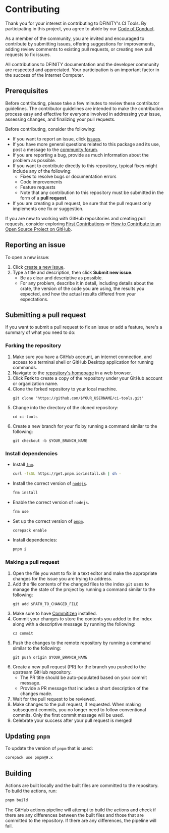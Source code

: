# Contributing

Thank you for your interest in contributing to DFINITY's CI Tools.
By participating in this project, you agree to abide by our [Code of Conduct](./CODE_OF_CONDUCT.md).

As a member of the community, you are invited and encouraged to contribute by submitting issues, offering suggestions for improvements, adding review comments to existing pull requests, or creating new pull requests to fix issues.

All contributions to DFINITY documentation and the developer community are respected and appreciated.
Your participation is an important factor in the success of the Internet Computer.

## Prerequisites

Before contributing, please take a few minutes to review these contributor guidelines.
The contributor guidelines are intended to make the contribution process easy and effective for everyone involved in addressing your issue, assessing changes, and finalizing your pull requests.

Before contributing, consider the following:

- If you want to report an issue, click [issues](https://github.com/dfinity/ci-tools/issues).
- If you have more general questions related to this package and its use, post a message to the [community forum](https://forum.dfinity.org/).
- If you are reporting a bug, provide as much information about the problem as possible.
- If you want to contribute directly to this repository, typical fixes might include any of the following:
  - Fixes to resolve bugs or documentation errors
  - Code improvements
  - Feature requests
  - Note that any contribution to this repository must be submitted in the form of a **pull request**.
- If you are creating a pull request, be sure that the pull request only implements one fix or suggestion.

If you are new to working with GitHub repositories and creating pull requests, consider exploring [First Contributions](https://github.com/firstcontributions/first-contributions) or [How to Contribute to an Open Source Project on GitHub](https://egghead.io/courses/how-to-contribute-to-an-open-source-project-on-github).

## Reporting an issue

To open a new issue:

1. Click [create a new issue](https://github.com/dfinity/ci-tools/issues/new).
2. Type a title and description, then click **Submit new issue**.
   - Be as clear and descriptive as possible.
   - For any problem, describe it in detail, including details about the crate, the version of the code you are using, the results you expected, and how the actual results differed from your expectations.

## Submitting a pull request

If you want to submit a pull request to fix an issue or add a feature, here's a summary of what you need to do:

### Forking the repository

1. Make sure you have a GitHub account, an internet connection, and access to a terminal shell or GitHub Desktop application for running commands.
2. Navigate to the [repository's homepage](https://github.com/dfinity/ci-tools) in a web browser.
3. Click **Fork** to create a copy of the repository under your GitHub account or organization name.
4. Clone the forked repository to your local machine.
   ```shell
   git clone "https://github.com/$YOUR_USERNAME/ci-tools.git"
   ```
5. Change into the directory of the cloned repository:
   ```shell
   cd ci-tools
   ```
6. Create a new branch for your fix by running a command similar to the
   following:
   ```shell
   git checkout -b $YOUR_BRANCH_NAME
   ```

### Install dependencies

- Install [`fnm`](https://github.com/Schniz/fnm).
  ```bash
  curl -fsSL https://get.pnpm.io/install.sh | sh -
  ```
- Install the correct version of [`nodejs`](https://nodejs.org).
  ```bash
  fnm install
  ```
- Enable the correct version of `nodejs`.
  ```bash
  fnm use
  ```
- Set up the correct version of [`pnpm`](https://pnpm.io/).
  ```bash
  corepack enable
  ```
- Install dependencies:
  ```bash
  pnpm i
  ```

### Making a pull request

1. Open the file you want to fix in a text editor and make the appropriate changes for the issue you are trying to address.
2. Add the file contents of the changed files to the index `git` uses to manage the state of the project by running a command similar to the following:
   ```shell
   git add $PATH_TO_CHANGED_FILE
   ```
3. Make sure to have [Commitizen](https://commitizen-tools.github.io/commitizen/#installation) installed.
4. Commit your changes to store the contents you added to the index along with a descriptive message by running the following:
   ```shell
   cz commit
   ```
5. Push the changes to the remote repository by running a command similar to the following:
   ```shell
   git push origin $YOUR_BRANCH_NAME
   ```
6. Create a new pull request (PR) for the branch you pushed to the upstream GitHub repository.
   - The PR title should be auto-populated based on your commit message.
   - Provide a PR message that includes a short description of the changes made.
7. Wait for the pull request to be reviewed.
8. Make changes to the pull request, if requested. When making subsequent commits, you no longer need to follow conventional commits. Only the first commit message will be used.
9. Celebrate your success after your pull request is merged!

## Updating `pnpm`

To update the version of `pnpm` that is used:

```bash
corepack use pnpm@9.x
```

## Building

Actions are built locally and the built files are committed to the repository. To build the actions, run:

```bash
pnpm build
```

The GitHub actions pipeline will attempt to build the actions and check if there are any differences between the built files and those that are committed to the repository. If there are any differences, the pipeline will fail.
